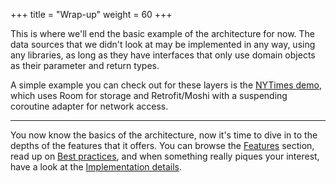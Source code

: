 +++
title = "Wrap-up"
weight = 60
+++

This is where we'll end the basic example of the architecture for now. The data sources that we didn't look at may be implemented in any way, using any libraries, as long as they have interfaces that only use domain objects as their parameter and return types.

A simple example you can check out for these layers is the [NYTimes demo](https://gitlab.autsoft.hu/AutSoft/AndroidChapter/rainbow-cake/rainbow-cake-nytimes), which uses Room for storage and Retrofit/Moshi with a suspending coroutine adapter for network access.

---

You now know the basics of the architecture, now it's time to dive in to the depths of the features that it offers. You can browse the [Features](/features/) section, read up on [Best practices](/best-practices/), and when something really piques your interest, have a look at the [Implementation details](/implementation/).
